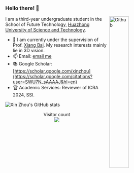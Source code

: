### Hello there! 👋

<img width="35%" align="right" alt="Github" src="https://user-images.githubusercontent.com/48678280/88862734-4903af80-d201-11ea-968b-9c939d88a37c.gif" />

I am a third-year undergraduate student  in the School of Future Technology, [Huazhong University of Science and Technology](http://english.hust.edu.cn/).

- 🔭 I am currently under the supervision of Prof. [Xiang Bai](https://scholar.google.com/citations?user=UeltiQ4AAAAJ&hl=en). My research interests mainly lie in 3D vision.
- 📫 Email: [email me](mailto:xzhou03@hust.edu.cn)
- 📚️ Google Scholar: [https://scholar.google.com/xinzhou](https://scholar.google.com/citations?user=SWU7N_sAAAAJ&hl=en)
- 🏆 Academic Services: Reviewer of ICRA 2024, SSI.

  
![Xin Zhou's GitHub stats](https://github-readme-stats.vercel.app/api?username=LMD0311&show_icons=true)

<p align="center"> 
  Visitor count<br>
  <img src="https://profile-counter.glitch.me/LMD0311/count.svg" />
</p>
